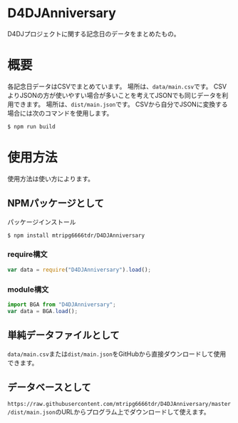 # D4DJAnniversary 
D4DJプロジェクトに関する記念日のデータをまとめたもの。

# 概要
各記念日データはCSVでまとめています。
場所は、`data/main.csv`です。
CSVよりJSONの方が使いやすい場合が多いことを考えてJSONでも同じデータを利用できます。
場所は、`dist/main.json`です。
CSVから自分でJSONに変換する場合には次のコマンドを使用します。
```bash
$ npm run build
```
# 使用方法
使用方法は使い方によります。
## NPMパッケージとして
パッケージインストール
```
$ npm install mtripg6666tdr/D4DJAnniversary
```
### require構文
```javascript
var data = require("D4DJAnniversary").load();
```
### module構文
```javascript
import BGA from "D4DJAnniversary";
var data = BGA.load();
```
## 単純データファイルとして
`data/main.csv`または`dist/main.json`をGitHubから直接ダウンロードして使用できます。
## データベースとして
`https://raw.githubusercontent.com/mtripg6666tdr/D4DJAnniversary/master/dist/main.json`のURLからプログラム上でダウンロードして使えます。